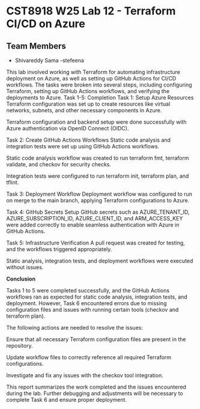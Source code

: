 # CST8918 W25 Lab 12 - Terraform CI/CD on Azure

## Team Members
- Shivareddy Sama 
-stefeena

This lab involved working with Terraform for automating infrastructure deployment on Azure, as well as setting up GitHub Actions for CI/CD workflows. The tasks were broken into several steps, including configuring Terraform, setting up GitHub Actions workflows, and verifying the deployments to Azure.
Task 1-5: Completion
Task 1: Setup Azure Resources
Terraform configuration was set up to create resources like virtual networks, subnets, and other necessary components in Azure.

Terraform configuration and backend setup were done successfully with Azure authentication via OpenID Connect (OIDC).

Task 2: Create GitHub Actions Workflows
Static code analysis and integration tests were set up using GitHub Actions workflows.

Static code analysis workflow was created to run terraform fmt, terraform validate, and checkov for security checks.

Integration tests were configured to run terraform init, terraform plan, and tflint.

Task 3: Deployment Workflow
Deployment workflow was configured to run on merge to the main branch, applying Terraform configurations to Azure.

Task 4: GitHub Secrets Setup
GitHub secrets such as AZURE_TENANT_ID, AZURE_SUBSCRIPTION_ID, AZURE_CLIENT_ID, and ARM_ACCESS_KEY were added correctly to enable seamless authentication with Azure in GitHub Actions.

Task 5: Infrastructure Verification
A pull request was created for testing, and the workflows triggered appropriately.

Static analysis, integration tests, and deployment workflows were executed without issues.




**Conclusion**


Tasks 1 to 5 were completed successfully, and the GitHub Actions workflows ran as expected for static code analysis, integration tests, and deployment. However, Task 6 encountered errors due to missing configuration files and issues with running certain tools (checkov and terraform plan).

The following actions are needed to resolve the issues:

Ensure that all necessary Terraform configuration files are present in the repository.

Update workflow files to correctly reference all required Terraform configurations.

Investigate and fix any issues with the checkov tool integration.

This report summarizes the work completed and the issues encountered during the lab. Further debugging and adjustments will be necessary to complete Task 6 and ensure proper deployment.
